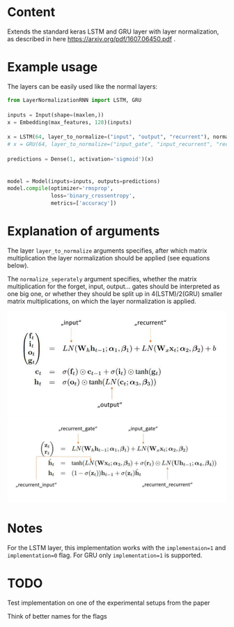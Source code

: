 # Content
Extends the standard keras LSTM and GRU layer with layer normalization, as described in here https://arxiv.org/pdf/1607.06450.pdf .

# Example usage
The layers can be easily used like the normal layers:

```python
from LayerNormalizationRNN import LSTM, GRU

inputs = Input(shape=(maxlen,))
x = Embedding(max_features, 128)(inputs)

x = LSTM(64, layer_to_normalize=("input", "output", "recurrent"), normalize_seperately=True)(x)
# x = GRU(64, layer_to_normalize=("input_gate", "input_recurrent", "recurrent_gate", "recurrent_recurrent"), normalize_seperately=True)(x)

predictions = Dense(1, activation='sigmoid')(x)


model = Model(inputs=inputs, outputs=predictions)
model.compile(optimizer='rmsprop',
              loss='binary_crossentropy',
              metrics=['accuracy'])
```

# Explanation of arguments 
The layer ```layer_to_normalize``` arguments specifies, after which matrix multiplication the layer normalization should be applied (see equations below). 

The ```normalize_seperately``` argument specifies, whether the matrix multiplication for the forget, input, output... gates should be interpreted as one big 
one, or whether they should be split up in 4(LSTM)/2(GRU) smaller matrix multiplications, on which the layer normalization is applied.

![alt text](https://github.com/Binbose/keras-layer-normalization-rnn/blob/master/images/LSTM_explanation_with_arrows.jpg)
![alt text](https://github.com/Binbose/keras-layer-normalization-rnn/blob/master/images/GRU_explanation_with_arrows.jpg)

# Notes
For the LSTM layer, this implementation works with the ```implementaion=1``` and ```implementation=0``` flag. For GRU only ```implementation=1``` is supported.

# TODO
Test implementation on one of the experimental setups from the paper

Think of better names for the flags
